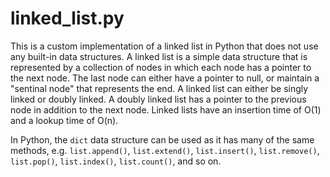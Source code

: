 # linked_list.py

This is a custom implementation of a linked list in Python that does not use
any built-in data structures. A linked list is a simple data structure that
is represented by a collection of nodes in which each node has a pointer to
the next node. The last node can either have a pointer to null, or maintain a
"sentinal node" that represents the end. A linked list can either be singly
linked or doubly linked. A doubly linked list has a pointer to the previous
node in addition to the next node. Linked lists have an insertion time of
O(1) and a lookup time of O(n).

In Python, the ``dict`` data structure can be used as it has many of the same
methods, e.g. ``list.append()``, ``list.extend()``, ``list.insert()``,
``list.remove()``, ``list.pop()``, ``list.index()``, ``list.count()``, and so
on.